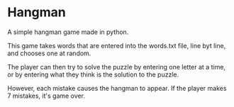 # Hangman
A simple hangman game made in python.

This game takes words that are entered into the words.txt file, line byt line, and chooses one at random.

The player can then try to solve the puzzle by entering one letter at a time, or by entering what they think is the solution to the puzzle. 

However, each mistake causes the hangman to appear. If the player makes 7 mistakes, it's game over.
